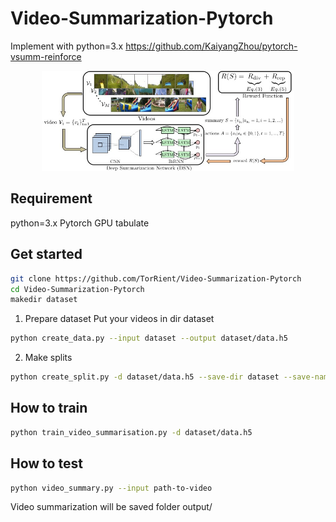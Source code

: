 # Video-Summarization-Pytorch
Implement with python=3.x https://github.com/KaiyangZhou/pytorch-vsumm-reinforce

<div align="center">
  <img src="img/pipeline.jpg" alt="train" width="80%">
</div>

## Requirement
python=3.x
Pytorch
GPU
tabulate

## Get started
```bash
git clone https://github.com/TorRient/Video-Summarization-Pytorch
cd Video-Summarization-Pytorch
makedir dataset
```

1. Prepare dataset
Put your videos in dir dataset
```bash
python create_data.py --input dataset --output dataset/data.h5
```

2. Make splits
```bash
python create_split.py -d dataset/data.h5 --save-dir dataset --save-name summe_splits  --num-splits 5
```

## How to train
```bash
python train_video_summarisation.py -d dataset/data.h5
```

## How to test
```bash
python video_summary.py --input path-to-video
```
Video summarization will be saved folder output/
